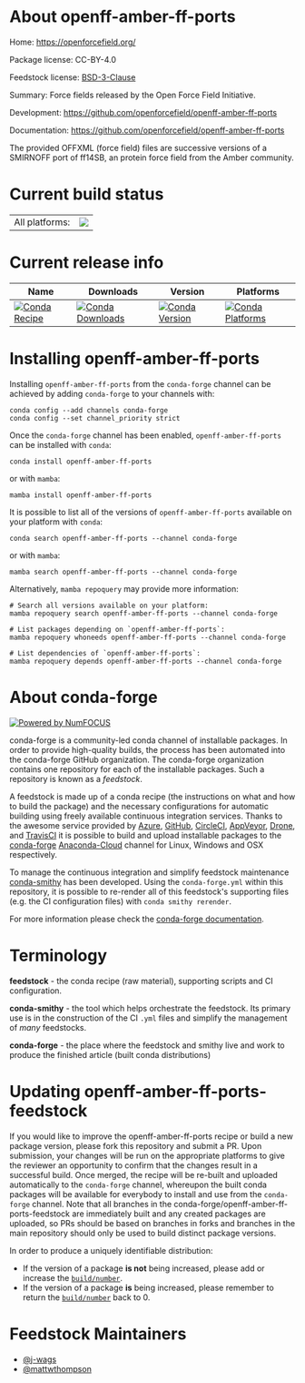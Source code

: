 About openff-amber-ff-ports
===========================

Home: https://openforcefield.org/

Package license: CC-BY-4.0

Feedstock license: [BSD-3-Clause](https://github.com/conda-forge/openff-amber-ff-ports-feedstock/blob/main/LICENSE.txt)

Summary: Force fields released by the Open Force Field Initiative.

Development: https://github.com/openforcefield/openff-amber-ff-ports

Documentation: https://github.com/openforcefield/openff-amber-ff-ports

The provided OFFXML (force field) files are successive versions
of a SMIRNOFF port of ff14SB, an protein force field from the
Amber community.


Current build status
====================


<table><tr><td>All platforms:</td>
    <td>
      <a href="https://dev.azure.com/conda-forge/feedstock-builds/_build/latest?definitionId=14167&branchName=main">
        <img src="https://dev.azure.com/conda-forge/feedstock-builds/_apis/build/status/openff-amber-ff-ports-feedstock?branchName=main">
      </a>
    </td>
  </tr>
</table>

Current release info
====================

| Name | Downloads | Version | Platforms |
| --- | --- | --- | --- |
| [![Conda Recipe](https://img.shields.io/badge/recipe-openff--amber--ff--ports-green.svg)](https://anaconda.org/conda-forge/openff-amber-ff-ports) | [![Conda Downloads](https://img.shields.io/conda/dn/conda-forge/openff-amber-ff-ports.svg)](https://anaconda.org/conda-forge/openff-amber-ff-ports) | [![Conda Version](https://img.shields.io/conda/vn/conda-forge/openff-amber-ff-ports.svg)](https://anaconda.org/conda-forge/openff-amber-ff-ports) | [![Conda Platforms](https://img.shields.io/conda/pn/conda-forge/openff-amber-ff-ports.svg)](https://anaconda.org/conda-forge/openff-amber-ff-ports) |

Installing openff-amber-ff-ports
================================

Installing `openff-amber-ff-ports` from the `conda-forge` channel can be achieved by adding `conda-forge` to your channels with:

```
conda config --add channels conda-forge
conda config --set channel_priority strict
```

Once the `conda-forge` channel has been enabled, `openff-amber-ff-ports` can be installed with `conda`:

```
conda install openff-amber-ff-ports
```

or with `mamba`:

```
mamba install openff-amber-ff-ports
```

It is possible to list all of the versions of `openff-amber-ff-ports` available on your platform with `conda`:

```
conda search openff-amber-ff-ports --channel conda-forge
```

or with `mamba`:

```
mamba search openff-amber-ff-ports --channel conda-forge
```

Alternatively, `mamba repoquery` may provide more information:

```
# Search all versions available on your platform:
mamba repoquery search openff-amber-ff-ports --channel conda-forge

# List packages depending on `openff-amber-ff-ports`:
mamba repoquery whoneeds openff-amber-ff-ports --channel conda-forge

# List dependencies of `openff-amber-ff-ports`:
mamba repoquery depends openff-amber-ff-ports --channel conda-forge
```


About conda-forge
=================

[![Powered by
NumFOCUS](https://img.shields.io/badge/powered%20by-NumFOCUS-orange.svg?style=flat&colorA=E1523D&colorB=007D8A)](https://numfocus.org)

conda-forge is a community-led conda channel of installable packages.
In order to provide high-quality builds, the process has been automated into the
conda-forge GitHub organization. The conda-forge organization contains one repository
for each of the installable packages. Such a repository is known as a *feedstock*.

A feedstock is made up of a conda recipe (the instructions on what and how to build
the package) and the necessary configurations for automatic building using freely
available continuous integration services. Thanks to the awesome service provided by
[Azure](https://azure.microsoft.com/en-us/services/devops/), [GitHub](https://github.com/),
[CircleCI](https://circleci.com/), [AppVeyor](https://www.appveyor.com/),
[Drone](https://cloud.drone.io/welcome), and [TravisCI](https://travis-ci.com/)
it is possible to build and upload installable packages to the
[conda-forge](https://anaconda.org/conda-forge) [Anaconda-Cloud](https://anaconda.org/)
channel for Linux, Windows and OSX respectively.

To manage the continuous integration and simplify feedstock maintenance
[conda-smithy](https://github.com/conda-forge/conda-smithy) has been developed.
Using the ``conda-forge.yml`` within this repository, it is possible to re-render all of
this feedstock's supporting files (e.g. the CI configuration files) with ``conda smithy rerender``.

For more information please check the [conda-forge documentation](https://conda-forge.org/docs/).

Terminology
===========

**feedstock** - the conda recipe (raw material), supporting scripts and CI configuration.

**conda-smithy** - the tool which helps orchestrate the feedstock.
                   Its primary use is in the construction of the CI ``.yml`` files
                   and simplify the management of *many* feedstocks.

**conda-forge** - the place where the feedstock and smithy live and work to
                  produce the finished article (built conda distributions)


Updating openff-amber-ff-ports-feedstock
========================================

If you would like to improve the openff-amber-ff-ports recipe or build a new
package version, please fork this repository and submit a PR. Upon submission,
your changes will be run on the appropriate platforms to give the reviewer an
opportunity to confirm that the changes result in a successful build. Once
merged, the recipe will be re-built and uploaded automatically to the
`conda-forge` channel, whereupon the built conda packages will be available for
everybody to install and use from the `conda-forge` channel.
Note that all branches in the conda-forge/openff-amber-ff-ports-feedstock are
immediately built and any created packages are uploaded, so PRs should be based
on branches in forks and branches in the main repository should only be used to
build distinct package versions.

In order to produce a uniquely identifiable distribution:
 * If the version of a package **is not** being increased, please add or increase
   the [``build/number``](https://docs.conda.io/projects/conda-build/en/latest/resources/define-metadata.html#build-number-and-string).
 * If the version of a package **is** being increased, please remember to return
   the [``build/number``](https://docs.conda.io/projects/conda-build/en/latest/resources/define-metadata.html#build-number-and-string)
   back to 0.

Feedstock Maintainers
=====================

* [@j-wags](https://github.com/j-wags/)
* [@mattwthompson](https://github.com/mattwthompson/)

